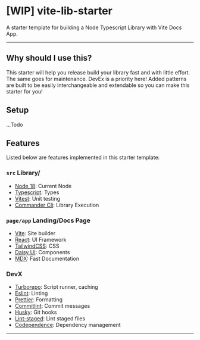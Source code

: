 # [WIP] vite-lib-starter

A starter template for building a Node Typescript Library with Vite Docs App.

---

## Why should I use this?

This starter will help you release build your library fast and with little effort. The same goes for maintenance. DevEx is a priority here! Added patterns are built to be easily interchangeable and extendable so you can make this starter for you!

## Setup

...Todo

## Features

Listed below are features implemented in this starter template:

### `src` Library/

- [Node 18](https://nodejs.org/de/blog/announcements/v18-release-announce/): Current Node
- [Typescript](https://www.typescriptlang.org/): Types
- [Vitest](https://vitest.dev/): Unit testing
- [Commander Cli](https://www.npmjs.com/package/commander): Library Execution

### `page/app` Landing/Docs Page

- [Vite](https://vitejs.dev/): Site builder
- [React](https://reactjs.org/): UI Framework
- [TailwindCSS](https://tailwindcss.com/): CSS
- [Daisy UI](https://daisyui.com/): Components
- [MDX](): Fast Documentation

### DevX

- [Turborepo](): Script runner, caching
- [Eslint](): Linting
- [Prettier](): Formatting
- [Commitlint](): Commit messages
- [Husky](): Git hooks
- [Lint-staged](): Lint staged files
- [Codependence](): Dependency management

---
